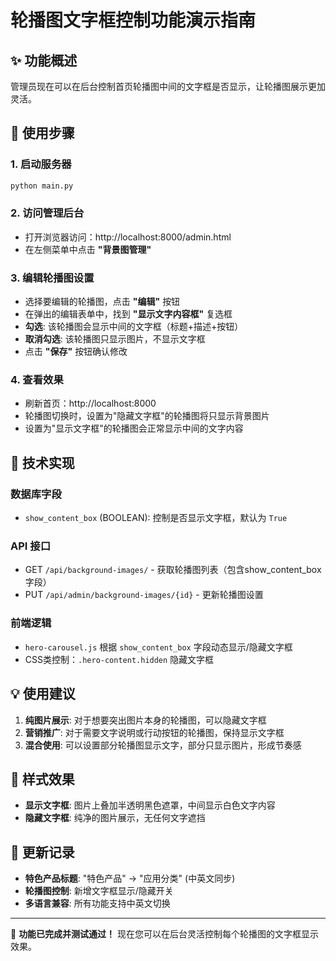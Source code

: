 # 轮播图文字框控制功能演示指南

## ✨ 功能概述

管理员现在可以在后台控制首页轮播图中间的文字框是否显示，让轮播图展示更加灵活。

## 🎯 使用步骤

### 1. 启动服务器
```bash
python main.py
```

### 2. 访问管理后台
- 打开浏览器访问：http://localhost:8000/admin.html
- 在左侧菜单中点击 **"背景图管理"**

### 3. 编辑轮播图设置
- 选择要编辑的轮播图，点击 **"编辑"** 按钮
- 在弹出的编辑表单中，找到 **"显示文字内容框"** 复选框
- **勾选**: 该轮播图会显示中间的文字框（标题+描述+按钮）
- **取消勾选**: 该轮播图只显示图片，不显示文字框
- 点击 **"保存"** 按钮确认修改

### 4. 查看效果
- 刷新首页：http://localhost:8000
- 轮播图切换时，设置为"隐藏文字框"的轮播图将只显示背景图片
- 设置为"显示文字框"的轮播图会正常显示中间的文字内容

## 🔧 技术实现

### 数据库字段
- `show_content_box` (BOOLEAN): 控制是否显示文字框，默认为 `True`

### API 接口
- GET `/api/background-images/` - 获取轮播图列表（包含show_content_box字段）
- PUT `/api/admin/background-images/{id}` - 更新轮播图设置

### 前端逻辑
- `hero-carousel.js` 根据 `show_content_box` 字段动态显示/隐藏文字框
- CSS类控制：`.hero-content.hidden` 隐藏文字框

## 💡 使用建议

1. **纯图片展示**: 对于想要突出图片本身的轮播图，可以隐藏文字框
2. **营销推广**: 对于需要文字说明或行动按钮的轮播图，保持显示文字框
3. **混合使用**: 可以设置部分轮播图显示文字，部分只显示图片，形成节奏感

## 🎨 样式效果

- **显示文字框**: 图片上叠加半透明黑色遮罩，中间显示白色文字内容
- **隐藏文字框**: 纯净的图片展示，无任何文字遮挡

## 🔄 更新记录

- **特色产品标题**: "特色产品" → "应用分类" (中英文同步)
- **轮播图控制**: 新增文字框显示/隐藏开关
- **多语言兼容**: 所有功能支持中英文切换

---

🎉 **功能已完成并测试通过！** 现在您可以在后台灵活控制每个轮播图的文字框显示效果。